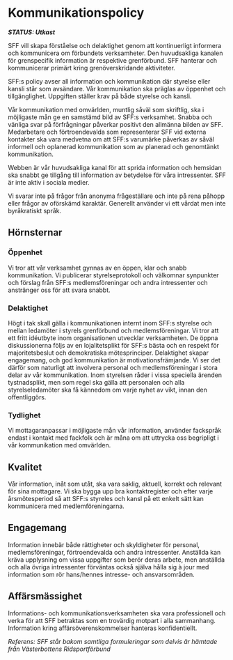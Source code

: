 # Kommunikationspolicy

***STATUS: Utkast***

SFF vill skapa förståelse och delaktighet genom att kontinuerligt informera och kommunicera om förbundets verksamheter. Den huvudsakliga 
kanalen för grenspecifik information är respektive grenförbund. SFF hanterar och kommunicerar primärt kring grenöverskridande aktiviteter.

SFF:s policy avser all information och kommunikation där styrelse eller kansli står som avsändare. Vår kommunikation ska präglas av 
öppenhet och tillgänglighet. Uppgiften ställer krav på både styrelse och kansli.

Vår kommunikation med omvärlden, muntlig såväl som skriftlig, ska i möjligaste mån ge en samstämd bild av SFF:s verksamhet. Snabba och 
vänliga svar på förfrågningar påverkar positivt den allmänna bilden av SFF.
Medarbetare och förtroendevalda som representerar SFF vid externa kontakter ska vara medvetna om att SFF:s varumärke påverkas av såväl 
informell och oplanerad kommunikation som av planerad och genomtänkt kommunikation.

Webben är vår huvudsakliga kanal för att sprida information och hemsidan ska snabbt ge tillgång till information av betydelse för våra 
intressenter. SFF är inte aktiv i sociala medier.

Vi svarar inte på frågor från anonyma frågeställare och inte på rena påhopp eller frågor av oförskämd karaktär.
Generellt använder vi ett vårdat men inte byråkratiskt språk.

## Hörnsternar

### Öppenhet

Vi tror att vår verksamhet gynnas av en öppen, klar och snabb kommunikation. Vi publicerar styrelseprotokoll och välkomnar synpunkter och förslag från SFF:s medlemsföreningar och andra intressenter och anstränger oss för att svara snabbt.

### Delaktighet

Högt i tak skall gälla i kommunikationen internt inom SFF:s styrelse och mellan ledamöter i styrels  grenförbund och medlemsföreningar. 
Vi tror att ett fritt idéutbyte inom organisationen utvecklar verksamheten. De öppna diskussionerna följs av en lojalitetsplikt för 
SFF:s bästa och en respekt för majoritetsbeslut och demokratiska mötesprinciper.
Delaktighet skapar engagemang, och god kommunikation är motivationsfrämjande. Vi ser det därför som naturligt att involvera personal 
och medlemsföreningar i stora delar av vår kommunikation.
Inom styrelsen råder i vissa speciella ärenden tystnadsplikt, men som regel ska gälla att personalen och alla styrelseledamöter 
ska få kännedom om varje nyhet av vikt, innan den offentliggörs.


### Tydlighet

Vi mottagaranpassar i möjligaste mån vår information, använder fackspråk endast i kontakt med fackfolk och är måna om att uttrycka oss 
begripligt i vår kommunikation med omvärlden.


## Kvalitet

Vår information, inåt som utåt, ska vara saklig, aktuell, korrekt och relevant för sina mottagare. Vi ska bygga upp bra kontaktregister 
och efter varje årsmötesperiod så att SFF:s styreles och kansl på ett enkelt sätt kan kommunicera med medlemföreningarna.


## Engagemang

Information innebär både rättigheter och skyldigheter för personal, medlemsföreningar, förtroendevalda och andra 
intressenter. Anställda kan kräva upplysning om vissa uppgifter som berör deras arbete, men anställda och alla övriga intressenter 
förväntas också själva hålla sig à jour med information som rör hans/hennes intresse- och ansvarsområden.


## Affärsmässighet

Informations- och kommunikationsverksamheten ska vara professionell och verka för att SFF betraktas som en trovärdig motpart i alla 
sammanhang. Information kring affärsöverenskommelser hanteras konfidentiellt. 


*Referens: SFF står bakom samtliga formuleringar som delvis är hämtade från Västerbottens Ridsportförbund*
